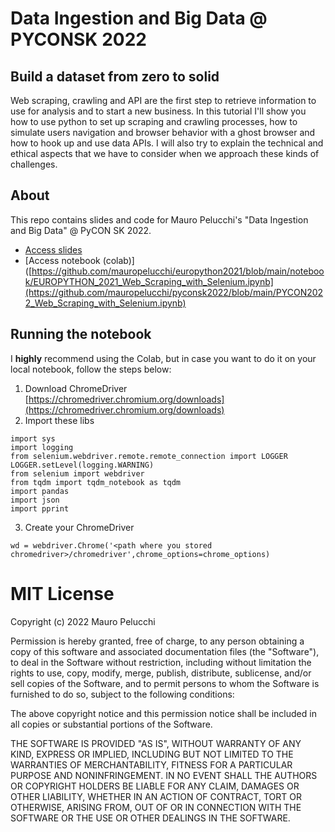 # Data Ingestion and Big Data @ PYCONSK 2022
## Build a dataset from zero to solid

Web scraping, crawling and API are the first step to retrieve information to use for analysis
and to start a new business.
In this tutorial I'll show you how to use python to set up scraping and crawling processes,
how to simulate users navigation and browser behavior with a ghost browser and how to hook up and use data APIs.
I will also try to explain the technical and ethical aspects that we have to consider when we approach these kinds of challenges.

## About

This repo contains slides and code for Mauro Pelucchi's "Data Ingestion and Big Data" @ PyCON SK 2022.

- [Access slides]([https://github.com/mauropelucchi/europython2021/blob/main/slide/EUROPYTHON2021_BigData_Data_Ingestion.pdf](https://github.com/mauropelucchi/pyconsk2022/blob/main/PYCONSK_2022_BigData_Data_Ingestion.pdf))
- [Access notebook (colab)]([https://github.com/mauropelucchi/europython2021/blob/main/notebook/EUROPYTHON_2021_Web_Scraping_with_Selenium.ipynb](https://github.com/mauropelucchi/pyconsk2022/blob/main/PYCON2022_Web_Scraping_with_Selenium.ipynb)

## Running the notebook

I **highly** recommend using the Colab, but in case you want to do it on your local notebook, follow the steps below:

1. Download ChromeDriver [https://chromedriver.chromium.org/downloads](https://chromedriver.chromium.org/downloads)
2. Import these libs

```
import sys
import logging
from selenium.webdriver.remote.remote_connection import LOGGER
LOGGER.setLevel(logging.WARNING)
from selenium import webdriver
from tqdm import tqdm_notebook as tqdm
import pandas
import json
import pprint
```
3. Create your ChromeDriver
```
wd = webdriver.Chrome('<path where you stored chromedriver>/chromedriver',chrome_options=chrome_options)
```

# MIT License

Copyright (c) 2022 Mauro Pelucchi

Permission is hereby granted, free of charge, to any person obtaining a copy
of this software and associated documentation files (the "Software"), to deal
in the Software without restriction, including without limitation the rights
to use, copy, modify, merge, publish, distribute, sublicense, and/or sell
copies of the Software, and to permit persons to whom the Software is
furnished to do so, subject to the following conditions:

The above copyright notice and this permission notice shall be included in all
copies or substantial portions of the Software.

THE SOFTWARE IS PROVIDED "AS IS", WITHOUT WARRANTY OF ANY KIND, EXPRESS OR
IMPLIED, INCLUDING BUT NOT LIMITED TO THE WARRANTIES OF MERCHANTABILITY,
FITNESS FOR A PARTICULAR PURPOSE AND NONINFRINGEMENT. IN NO EVENT SHALL THE
AUTHORS OR COPYRIGHT HOLDERS BE LIABLE FOR ANY CLAIM, DAMAGES OR OTHER
LIABILITY, WHETHER IN AN ACTION OF CONTRACT, TORT OR OTHERWISE, ARISING FROM,
OUT OF OR IN CONNECTION WITH THE SOFTWARE OR THE USE OR OTHER DEALINGS IN THE
SOFTWARE.

